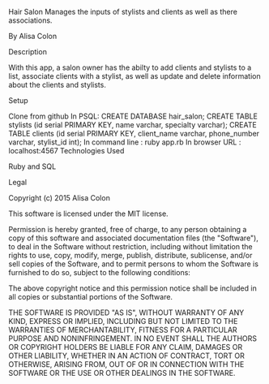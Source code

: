 Hair Salon
Manages the inputs of stylists and clients as well as there associations.

By Alisa Colon

Description

With this app, a salon owner has the abilty to add clients and stylists to a list, associate clients with a stylist, as well as update and delete information about the clients and stylists.

Setup

Clone from github
In PSQL:
CREATE DATABASE hair_salon;
CREATE TABLE stylists (id serial PRIMARY KEY, name varchar, specialty varchar);
CREATE TABLE clients (id serial PRIMARY KEY, client_name varchar, phone_number varchar, stylist_id int);
In command line : ruby app.rb
In browser URL : localhost:4567
Technologies Used

Ruby and SQL

Legal

Copyright (c) 2015 Alisa Colon

This software is licensed under the MIT license.

Permission is hereby granted, free of charge, to any person obtaining a copy of this software and associated documentation files (the "Software"), to deal in the Software without restriction, including without limitation the rights to use, copy, modify, merge, publish, distribute, sublicense, and/or sell copies of the Software, and to permit persons to whom the Software is furnished to do so, subject to the following conditions:

The above copyright notice and this permission notice shall be included in all copies or substantial portions of the Software.

THE SOFTWARE IS PROVIDED "AS IS", WITHOUT WARRANTY OF ANY KIND, EXPRESS OR IMPLIED, INCLUDING BUT NOT LIMITED TO THE WARRANTIES OF MERCHANTABILITY, FITNESS FOR A PARTICULAR PURPOSE AND NONINFRINGEMENT. IN NO EVENT SHALL THE AUTHORS OR COPYRIGHT HOLDERS BE LIABLE FOR ANY CLAIM, DAMAGES OR OTHER LIABILITY, WHETHER IN AN ACTION OF CONTRACT, TORT OR OTHERWISE, ARISING FROM, OUT OF OR IN CONNECTION WITH THE SOFTWARE OR THE USE OR OTHER DEALINGS IN THE SOFTWARE.
